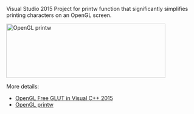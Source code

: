 Visual Studio 2015 Project for printw function that significantly simplifies printing characters on an OpenGL screen.

<img title="printw" src="http://alibad.files.wordpress.com/2010/03/printw.jpg" alt="OpenGL printw" width="418" height="143" />

More details: 

* [OpenGL Free GLUT in Visual C++ 2015](http://open-gl.com/2015/10/08/opengl-freeglut-in-visual-studio-2015/)
* [OpenGL printw](http://open-gl.com/2010/03/23/printw/)
